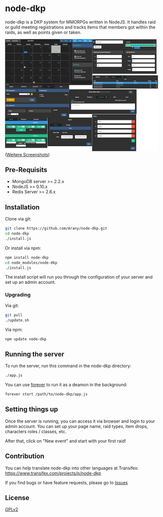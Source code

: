 # node-dkp
node-dkp is a DKP system for MMORPGs written in NodeJS. It handles raid or guild meeting registrations and tracks items that members got within the raids, as well as points given or taken.

![](/screenshots/screenshots_together.png)
([Weitere Screenshots](/screenshots))

## Pre-Requisits
* MongoDB server >= 2.2.x
* NodeJS  >= 0.10.x
* Redis Server >= 2.6.x


## Installation
Clone via git:

````sh
git clone https://github.com/Arany/node-dkp.git
cd node-dkp
./install.js
````


Or install via npm:

````sh
npm install node-dkp
cd node_modules/node-dkp
./install.js
````

The install script will run you through the configuration of your server and set up an admin account.

### Upgrading
Via git:

````sh
git pull
./update.sh
````

Via npm:

````sh
npm update node-dkp
````

## Running the server

To run the server, run this command in the node-dkp directory:

````sh
./app.js
````

You can use [forever](https://github.com/nodejitsu/forever) to run it as a deamon in the background:

````sh
forever start /path/to/node-dkp/app.js
````

## Setting things up
Once the server is running, you can access it via browser and login to your admin account. You can set up your page name, raid types, item drops, characters roles / classes, etc.

After that, click on "New event" and start with your first raid!


## Contribution
You can help translate node-dkp into other languages at Transifex: https://www.transifex.com/projects/p/node-dkp

If you find bugs or have feature requests, please go to [Issues](/../../issues)

## License
[GPLv2](LICENSE)
